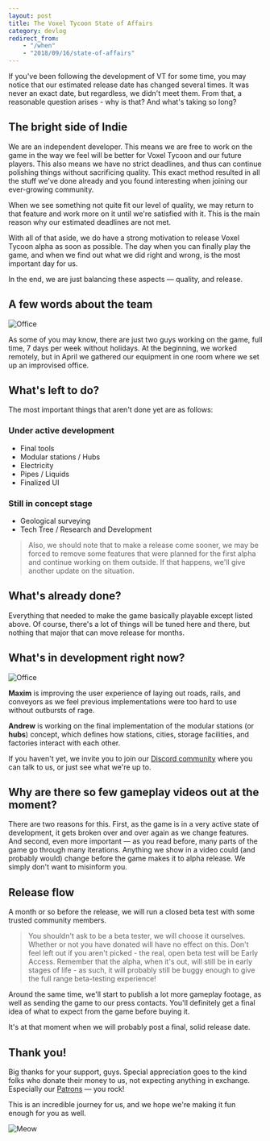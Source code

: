 ```yaml
---
layout: post
title: The Voxel Tycoon State of Affairs
category: devlog
redirect_from:
    - "/when"
    - "2018/09/16/state-of-affairs"
---
```


If you've been following the development of VT for some time, you may notice that our estimated release date has changed several times. It was never an exact date, but regardless, we didn't meet them. From that, a reasonable question arises - why is that? And what's taking so long?

## The bright side of Indie

We are an independent developer. This means we are free to work on the game in the way we feel will be better for Voxel Tycoon and our future players. This also means we have no strict deadlines, and thus can continue polishing things without sacrificing quality. This exact method resulted in all the stuff we've done already and you found interesting when joining our ever-growing community.

When we see something not quite fit our level of quality, we may return to that feature and work more on it until we're satisfied with it. This is the main reason why our estimated deadlines are not met.

With all of that aside, we do have a strong motivation to release Voxel Tycoon alpha as soon as possible. The day when you can finally play the game, and when we find out what we did right and wrong, is the most important day for us.

In the end, we are just balancing these aspects — quality, and release.

## A few words about the team

![Office](https://pp.userapi.com/c840323/v840323836/80276/VTqhfby5Xj4.jpg)

As some of you may know, there are just two guys working on the game, full time, 7 days per week without holidays. At the beginning, we worked remotely, but in April we gathered our equipment in one room where we set up an improvised office.

## What's left to do?

The most important things that aren't done yet are as follows:

### Under active development

* Final tools
* Modular stations / Hubs
* Electricity
* Pipes / Liquids
* Finalized UI

### Still in concept stage

* Geological surveying
* Tech Tree / Research and Development

> Also, we should note that to make a release come sooner, we may be forced to remove some features that were planned for the first alpha and continue working on them outside. If that happens, we'll give another update on the situation.

## What's already done?

Everything that needed to make the game basically playable except listed above. Of course, there's a lot of things will be tuned here and there, but nothing that major that can move release for months.

## What's in development right now?

![Office](https://media.discordapp.net/attachments/394070514395774977/451064735572426753/unknown.png?width=1152&height=648)

**Maxim** is improving the user experience of laying out roads, rails, and conveyors as we feel previous implementations were too hard to use without outbursts of rage.

**Andrew** is working on the final implementation of the modular stations (or **hubs**) concept, which defines how stations, cities, storage facilities, and factories interact with each other.

If you haven't yet, we invite you to join our [Discord community](http://discord.gg/64KPWd5) where you can talk to us, or just see what we're up to.

## Why are there so few gameplay videos out at the moment?

There are two reasons for this. First, as the game is in a very active state of development, it gets broken over and over again as we change features. And second, even more important — as you read before, many parts of the game go through many iterations. Anything we show in a video could (and probably would) change before the game makes it to alpha release. We simply don't want to misinform you.

## Release flow

A month or so before the release, we will run a closed beta test with some trusted community members.

> You shouldn't ask to be a beta tester, we will choose it ourselves. Whether or not you have donated will have no effect on this. Don't feel left out if you aren't picked - the real, open beta test will be Early Access. Remember that the alpha, when it's out, will still be in early stages of life - as such, it will probably still be buggy enough to give the full range beta-testing experience!

Around the same time, we'll start to publish a lot more gameplay footage, as well as sending the game to our press contacts. You'll definitely get a final idea of what to expect from the game before buying it.

It's at that moment when we will probably post a final, solid release date.

## Thank you!

Big thanks for your support, guys. Special appreciation goes to the kind folks who donate their money to us, not expecting anything in exchange. Especially our [Patrons](https://www.patreon.com/voxeltycoon) — you rock!

This is an incredible journey for us, and we hope we're making it fun enough for you as well.

![Meow](https://cdn.discordapp.com/attachments/394070514395774977/487723552917946369/IMG_20180624_213650.jpg)